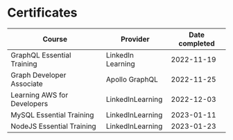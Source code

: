 # Certificates

| Course                      | Provider          | Date completed |
| --------------------------- | ----------------- | -------------- |
| GraphQL Essential Training  | LinkedIn Learning | 2022-11-19     |
| Graph Developer Associate   | Apollo GraphQL    | 2022-11-25     |
| Learning AWS for Developers | LinkedInLearning  | 2022-12-03     |
| MySQL Essential Training    | LinkedInLearning  | 2023-01-11     |
| NodeJS Essential Training   | LinkedInLearning  | 2023-01-23     |
